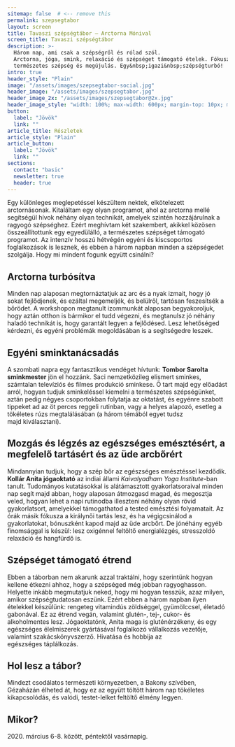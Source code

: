 ```yaml
---
sitemap: false  # <-- remove this
permalink: szepsegtabor
layout: screen
title: Tavaszi szépségtábor – Arctorna Mónival
screen_title: Tavaszi szépségtábor
description: >-
  Három nap, ami csak a szépségről és rólad szól.
  Arctorna, jóga, smink, relaxáció és szépséget támogató ételek. Fókuszban a
  természetes szépség és megújulás. Egy&nbsp;igazi&nbsp;szépségturbó!
intro: true
header_style: "Plain"
image: "/assets/images/szepsegtabor-social.jpg"
header_image: "/assets/images/szepsegtabor.jpg"
header_image_2x: "/assets/images/szepsegtabor@2x.jpg"
header_image_style: "width: 100%; max-width: 600px; margin-top: 10px; margin-bottom: 0;"
button:
  label: "Jövök"
  link: ""
article_title: Részletek
article_style: "Plain"
article_button:
  label: "Jövök"
  link: ""
sections:
  contact: "basic"
  newsletter: true
  header: true
---
```


Egy különleges meglepetéssel készültem nektek, elkötelezett arctornásonak. Kitaláltam egy olyan programot, ahol az arctorna mellé segítségül hívok néhány olyan technikát, amelyek szintén hozzájárulnak a ragyogó szépséghez. Ezért meghívtam két szakembert, akikkel közösen összeállítottunk egy egyedülálló, a természetes szépséget támogató programot. Az intenzív hosszú hétvégén egyéni és kiscsoportos foglalkozások is lesznek, és ebben a három napban minden a szépségedet szolgálja. Hogy mi mindent fogunk együtt&nbsp;csinálni?

## Arctorna turbósítva

Minden nap alaposan megtornáztatjuk az arc és a nyak izmait, hogy jó sokat fejlődjenek, és ezáltal megemeljék, és belülről, tartósan feszesítsék a bőrödet. A workshopon megtanult izommunkát alaposan begyakoroljuk, hogy aztán otthon is bármikor el tudd végezni, és megtanulsz jó néhány haladó technikát is, hogy garantált legyen a fejlődésed. Lesz lehetőséged kérdezni, és egyéni problémák megoldásában is a&nbsp;segítségedre&nbsp;leszek.

## Egyéni sminktanácsadás

A szombati napra egy fantasztikus vendéget hívtunk: **Tombor Sarolta sminkmester** jön el hozzánk. Saci nemzetközileg elismert sminkes, számtalan televíziós és filmes produkció sminkese. Ő tart majd egy előadást arról, hogyan tudjuk sminkeléssel kiemelni a természetes szépségünket, aztán pedig négyes csoportokban folytatja az oktatást, és egyénre szabott tippeket ad az öt perces reggeli rutinban, vagy a helyes alapozó, esetleg a tökéletes rúzs megtalálásában (a három témából egyet tudsz majd&nbsp;kiválasztani).

## Mozgás és légzés az egészséges emésztésért, a megfelelő tartásért és az&nbsp;üde&nbsp;arcbőrért

Mindannyian tudjuk, hogy a szép bőr az egészséges emésztéssel kezdődik. **Kollár Anita jógaoktató** az indiai állami _Kaivalyadham Yoga Institute_-ban tanult. Tudományos kutatásokkal is alátámasztott gyakorlatsoraival minden nap segít majd abban, hogy alaposan átmozgasd magad, és megosztja veled, hogyan lehet a napi rutinodba illeszteni néhány olyan rövid gyakorlatsort, amelyekkel támogathatod a tested emésztési folyamatait. Az órák másik fókusza a királynői tartás lesz, és ha végigcsinálod a gyakorlatokat, bónuszként kapod majd az üde arcbőrt. De jónéhány egyéb finomsággal is készül: lesz oxigénnel feltöltő energialézgés, stresszoldó relaxáció és&nbsp;hangfürdő&nbsp;is.

## Szépséget támogató&nbsp;étrend

Ebben a táborban nem akarunk azzal traktálni, hogy szerintünk hogyan kellene étkezni ahhoz, hogy a szépséged még jobban ragyoghasson. Helyette inkább megmutatjuk neked, hogy mi hogyan tesszük, azaz milyen, amikor szépségtudatosan eszünk. Ezért ebben a három napban ilyen ételekkel készülünk: rengeteg vitamindús zöldséggel, gyümölccsel, életadó gabonával. Ez az étrend vegán, valamint glutén-, tej-, cukor- és alkoholmentes lesz. Jógaoktatónk, Anita maga is gluténérzékeny, és egy egészséges élelmiszerek gyártásával foglalkozó vállalkozás vezetője, valamint szakácskönyvszerző. Hivatása és hobbija az egészséges&nbsp;táplálkozás.

## Hol lesz a&nbsp;tábor?

Mindezt csodálatos természeti környezetben, a Bakony szívében, Gézaházán élheted át, hogy ez az együtt töltött három nap tökéletes kikapcsolódás, és valódi, testet-lelket feltöltő élmény&nbsp;legyen.

## Mikor?

2020\. március 6-8. között, péntektől&nbsp;vasárnapig.
